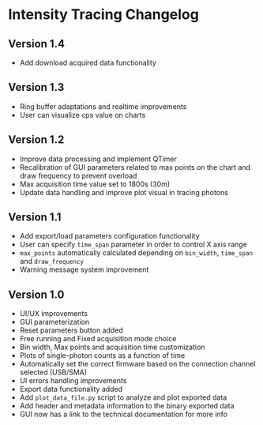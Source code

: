# Intensity Tracing Changelog

## Version 1.4

- Add download acquired data functionality

## Version 1.3

- Ring buffer adaptations and realtime improvements
- User can visualize cps value on charts

## Version 1.2

- Improve data processing and implement QTimer
- Recalibration of GUI parameters related to max points on the chart and draw frequency to prevent overload
- Max acquisition time value set to 1800s (30m)
- Update data handling and improve plot visual in tracing photons

## Version 1.1

- Add export/load parameters configuration functionality
- User can specify `time_span` parameter in order to control X axis range
- `max_points` automatically calculated depending on `bin_width`, `time_span` and `draw_frequency`
- Warning message system improvement

## Version 1.0

- UI/UX improvements
- GUI parameterization
- Reset parameters button added
- Free running and Fixed acquisition mode choice
- Bin width, Max points and acquisition time customization
- Plots of single-photon counts as a function of time
- Automatically set the correct firmware based on the connection channel selected (USB/SMA)
- UI errors handling improvements
- Export data functionality added
- Add `plot_data_file.py` script to analyze and plot exported data
- Add header and metadata information to the binary exported data
- GUI now has a link to the technical documentation for more info
